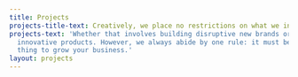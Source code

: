 ```yaml
---
title: Projects
projects-title-text: Creatively, we place no restrictions on what we invent.
projects-text: 'Whether that involves building disruptive new brands or launching
  innovative products. However, we always abide by one rule: it must be the right
  thing to grow your business.'
layout: projects
---
```


